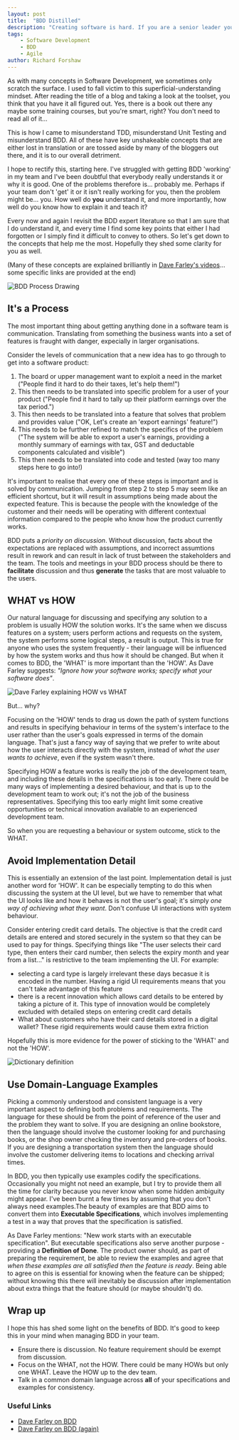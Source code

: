 ```yaml
---
layout: post
title:  "BDD Distilled"
description: "Creating software is hard. If you are a senior leader you may be using BDD... or you may think you are using it. Is there something you're missing?"
tags:
    - Software Development
    - BDD
    - Agile
author: Richard Forshaw
---
```


As with many concepts in Software Development, we sometimes only scratch the surface. I used to fall victim to this superficial-understanding mindset. After reading the title of a blog and taking a look at the toolset, you think that you have it all figured out. Yes, there is a book out there any maybe some training courses, but you're smart, right? You don't need to read all of it...

This is how I came to misunderstand TDD, misunderstand Unit Testing and misunderstand BDD. All of these have key unshakeable concepts that are either lost in translation or are tossed aside by many of the bloggers out there, and it is to our overall detriment.

I hope to rectify this, starting here. I've struggled with getting BDD 'working' in my team and I've been doubtful that everybody really understands it or why it is good. One of the problems therefore is... probably me. Perhaps if your team don't 'get' it or it isn't really working for you, then the problem might be... you. How well do **you** understand it, and more importantly, how well do you know how to explain it and teach it?

Every now and again I revisit the BDD expert literature so that I am sure that I do understand it, and every time I find some key points that either I had forgotten or I simply find it difficult to convey to others. So let's get down to the concepts that help me the most. Hopefully they shed some clarity for you as well.

(Many of these concepts are explained brilliantly in [Dave Farley's videos](https://www.youtube.com/@ModernSoftwareEngineeringYT)... some specific links are provided at the end)

![BDD Process Drawing](./images/bdd/BDD_Process.jpg)

## It's a Process

The most important thing about getting anything done in a software team is communication. Translating from something the business wants into a set of features is fraught with danger, expecially in larger organisations.

Consider the levels of communication that a new idea has to go through to get into a software product:
 1. The board or upper management want to exploit a need in the market ("People find it hard to do their taxes, let's help them!")
 2. This then needs to be translated into specific problem for a user of your product ("People find it hard to tally up their platform earnings over the tax period.")
 3. This then needs to be translated into a feature that solves that problem and provides value ("OK, Let's create an 'export earnings' feature!")
 4. This needs to be further refined to match the specifics of the problem ("The system will be able to export a user's earnings, providing a monthly summary of earnings with tax, GST and deductable components calculated and visible")
 5. This then needs to be translated into code and tested (way too many steps here to go into!)

It's important to realise that every one of these steps is important and is solved by communication. Jumping from step 2 to step 5 may seem like an efficient shortcut, but it will result in assumptions being made about the expected feature. This is because the people with the knowledge of the customer and their needs will be operating with different contextual information compared to the people who know how the product currently works.

BDD puts a _priority on discussion_. Without discussion, facts about the expectations are replaced with assumptions, and incorrect assumtions result in rework and can result in lack of trust between the stakeholders and the team. The tools and meetings in your BDD process should be there to **facilitate** discussion and thus **generate** the tasks that are most valuable to the users.

## WHAT vs HOW

Our natural language for discussing and specifying any solution to a problem is usually HOW the solution works. It's the same when we discuss features on a system; users perform actions and requests on the system, the system performs some logical steps, a result is output. This is true for anyone who uses the system frequently - their language will be influenced by how the system works and thus how it should be changed. But when it comes to BDD, the 'WHAT' is more important than the 'HOW'. As Dave Farley suggests: _"Ignore how your software works; specify what your software does"_.

![Dave Farley explaining HOW vs WHAT](./images/bdd/DaveFarleyBDDHowWhat.jpg)

But... why?

Focusing on the 'HOW' tends to drag us down the path of system functions and results in specifying behaviour in terms of the system's interface to the user rather than the user's goals expressed in terms of the domain language. That's just a fancy way of saying that we prefer to write about how the user interacts directly with the system, instead of *what the user wants to achieve*, even if the system wasn't there.

Specifying HOW a feature works is really the job of the development team, and including these details in the specifications is too early. There could be many ways of implementing a desired behaviour, and that is up to the development team to work out; it's not the job of the business representatives. Specifying this too early might limit some creative opportunities or technical innovation available to an experienced development team.

So when you are requesting a behaviour or system outcome, stick to the WHAT.

## Avoid Implementation Detail

This is essentially an extension of the last point. Implementation detail is just another word for 'HOW'. It can be especially tempting to do this when discussing the system at the UI level, but we have to remember that what the UI looks like and how it behaves is not the user's goal; it's simply _one way of achieving what they want_. Don't confuse UI interactions with system behaviour.

Consider entering credit card details. The objective is that the credit card details are entered and stored securely in the system so that they can be used to pay for things. Specifying things like "The user selects their card type, then enters their card number, then selects the expiry month and year from a list..." is restrictive to the team implementing the UI. For example:

 - selecting a card type is largely irrelevant these days becasue it is encoded in the number. Having a rigid UI requirements means that you can't take advantage of this feature
 - there is a recent innovation which allows card details to be entered by taking a picture of it. This type of innovation would be completely excluded with detailed steps on entering credit card details
 - What about customers who have their card details stored in a digital wallet? These rigid requirements would cause them extra friction

Hopefully this is more evidence for the power of sticking to the 'WHAT' and not the 'HOW'.

![Dictionary definition](./images/definition.png)

## Use Domain-Language Examples

Picking a commonly understood and consistent language is a very important aspect to defining both problems and requirements. The language for these should be from the point of reference of the user and the problem they want to solve. If you are designing an online bookstore, then the language should involve the customer looking for and purchasing books, or the shop owner checking the inventory and pre-orders of books. If you are designing a transportation system then the language should involve the customer delivering items to locations and checking arrival times.

In BDD, you then typically use examples codify the specifications. Occasionally you might not need an example, but I try to provide them all the time for clarity because you never know when some hidden ambiguity might appear. I've been burnt a few times by assuming that you don't always need examples.The beauty of examples are that BDD aims to convert them into **Executable Specifications**, which involves implementing a test in a way that proves that the specification is satisfied.

As Dave Farley mentions: "New work starts with an executable specification". But executable specifications also serve another purpose - providing a **Definition of Done**. The product owner should, as part of preparing the requirement, be able to review the examples and agree that _when these examples are all satisfied then the feature is ready_. Being able to agree on this is essential for knowing when the feature can be shipped; without knowing this there will inevitably be discussion after implementation about extra things that the feature should (or maybe shouldn't) do.

## Wrap up

I hope this has shed some light on the benefits of BDD. It's good to keep this in your mind when managing BDD in your team.

 * Ensure there is discussion. No feature requirement should be exempt from discussion.
 * Focus on the WHAT, not the HOW. There could be many HOWs but only one WHAT. Leave the HOW up to the dev team.
 * Talk in a common domain language across **all** of your specifications and examples for consistency.

### Useful Links

* [Dave Farley on BDD](https://www.youtube.com/watch?v=gXh0iUt4TXA&list=PLiHKO3t8iHjRL2G6ngTJMsK19RGADJJXj)
* [Dave Farley on BDD (again)](https://www.youtube.com/watch?v=zYj70EsD7uI)



